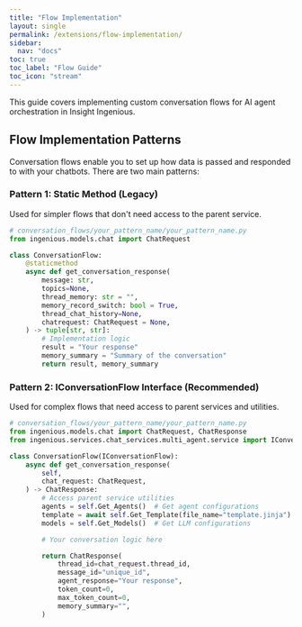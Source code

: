 ```yaml
---
title: "Flow Implementation"
layout: single
permalink: /extensions/flow-implementation/
sidebar:
  nav: "docs"
toc: true
toc_label: "Flow Guide"
toc_icon: "stream"
---
```


This guide covers implementing custom conversation flows for AI agent orchestration in Insight Ingenious.

## Flow Implementation Patterns

Conversation flows enable you to set up how data is passed and responded to with your chatbots. There are two main patterns:

### Pattern 1: Static Method (Legacy)
Used for simpler flows that don't need access to the parent service.

```python
# conversation_flows/your_pattern_name/your_pattern_name.py
from ingenious.models.chat import ChatRequest

class ConversationFlow:
    @staticmethod
    async def get_conversation_response(
        message: str,
        topics=None,
        thread_memory: str = "",
        memory_record_switch: bool = True,
        thread_chat_history=None,
        chatrequest: ChatRequest = None,
    ) -> tuple[str, str]:
        # Implementation logic
        result = "Your response"
        memory_summary = "Summary of the conversation"
        return result, memory_summary
```

### Pattern 2: IConversationFlow Interface (Recommended)
Used for complex flows that need access to parent services and utilities.

```python
# conversation_flows/your_pattern_name/your_pattern_name.py
from ingenious.models.chat import ChatRequest, ChatResponse
from ingenious.services.chat_services.multi_agent.service import IConversationFlow

class ConversationFlow(IConversationFlow):
    async def get_conversation_response(
        self,
        chat_request: ChatRequest,
    ) -> ChatResponse:
        # Access parent service utilities
        agents = self.Get_Agents()  # Get agent configurations
        template = await self.Get_Template(file_name="template.jinja")
        models = self.Get_Models()  # Get LLM configurations

        # Your conversation logic here

        return ChatResponse(
            thread_id=chat_request.thread_id,
            message_id="unique_id",
            agent_response="Your response",
            token_count=0,
            max_token_count=0,
            memory_summary="",
        )
```

